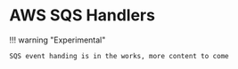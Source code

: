 # AWS SQS Handlers

!!! warning "Experimental"

    SQS event handing is in the works, more content to come
